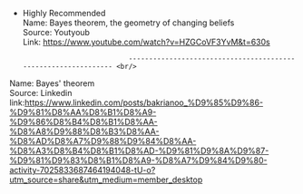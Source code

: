 * Highly Recommended <br/>
Name: Bayes theorem, the geometry of changing beliefs <br/>
Source: Youtyoub <br/>
Link: https://www.youtube.com/watch?v=HZGCoVF3YvM&t=630s

                                --------------------------------------------------------------- <br/>
Name: Bayes' theorem <br/>
Source: Linkedin <br/>
link:https://www.linkedin.com/posts/bakrianoo_%D9%85%D9%86-%D9%81%D8%AA%D8%B1%D8%A9-%D9%86%D8%B4%D8%B1%D8%AA-%D8%A8%D9%88%D8%B3%D8%AA-%D8%AD%D8%A7%D9%88%D9%84%D8%AA-%D8%A3%D8%B4%D8%B1%D8%AD-%D9%81%D9%8A%D9%87-%D9%81%D9%83%D8%B1%D8%A9-%D8%A7%D9%84%D9%80-activity-7025833687464194048-tU-o?utm_source=share&utm_medium=member_desktop


